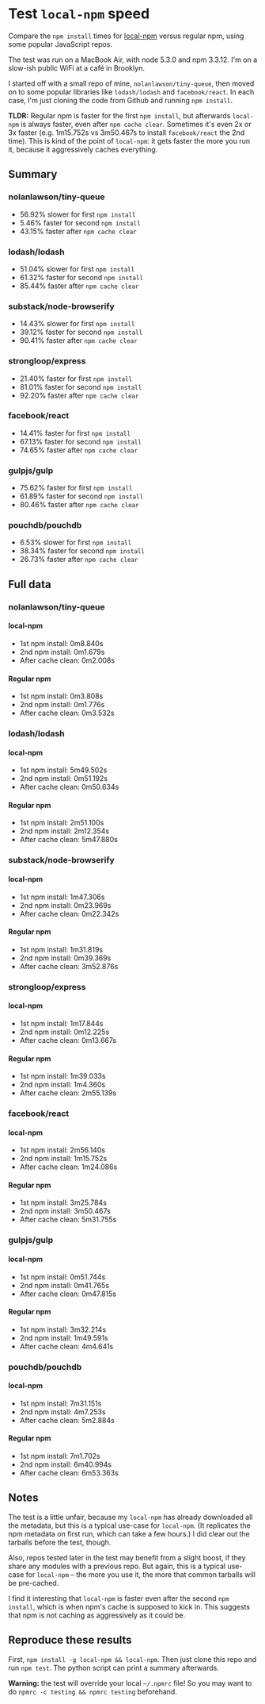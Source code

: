 Test `local-npm` speed
===

Compare the `npm install` times for [local-npm](https://github.com/nolanlawson/local-npm/) versus regular npm, using some popular JavaScript repos.

The test was run on a MacBook Air, with node 5.3.0 and npm 3.3.12. I'm on a slow-ish public WiFi at a café in Brooklyn.

I started off with a small repo of mine, `nolanlawson/tiny-queue`, then moved on to some popular libraries like `lodash/lodash` and `facebook/react`. In each case, I'm just cloning the code from Github and running `npm install`.

**TLDR:** Regular npm is faster for the first `npm install`, but afterwards `local-npm` is always faster, even after `npm cache clear`. Sometimes it's even 2x or 3x faster (e.g. 1m15.752s vs 3m50.467s to install `facebook/react` the 2nd time). This is kind of the point of `local-npm`: it gets faster the more you run it, because it aggressively caches everything.

Summary
----

### nolanlawson/tiny-queue

* 56.92% slower for first `npm install`
* 5.46% faster for second `npm install`
* 43.15% faster after `npm cache clear`

### lodash/lodash

* 51.04% slower for first `npm install`
* 61.32% faster for second `npm install`
* 85.44% faster after `npm cache clear`

### substack/node-browserify

* 14.43% slower for first `npm install`
* 39.12% faster for second `npm install`
* 90.41% faster after `npm cache clear`

### strongloop/express

* 21.40% faster for first `npm install`
* 81.01% faster for second `npm install`
* 92.20% faster after `npm cache clear`

### facebook/react

* 14.41% faster for first `npm install`
* 67.13% faster for second `npm install`
* 74.65% faster after `npm cache clear`

### gulpjs/gulp

* 75.62% faster for first `npm install`
* 61.89% faster for second `npm install`
* 80.46% faster after `npm cache clear`

### pouchdb/pouchdb

* 6.53% slower for first `npm install`
* 38.34% faster for second `npm install`
* 26.73% faster after `npm cache clear`

Full data
----

### nolanlawson/tiny-queue

#### local-npm

* 1st npm install: 0m8.840s
* 2nd npm install: 0m1.679s
* After cache clean: 0m2.008s

#### Regular npm

* 1st npm install: 0m3.808s
* 2nd npm install: 0m1.776s
* After cache clean: 0m3.532s

### lodash/lodash

#### local-npm

* 1st npm install: 5m49.502s
* 2nd npm install: 0m51.192s
* After cache clean: 0m50.634s

#### Regular npm

* 1st npm install: 2m51.100s
* 2nd npm install: 2m12.354s
* After cache clean: 5m47.880s

### substack/node-browserify

#### local-npm

* 1st npm install: 1m47.306s
* 2nd npm install: 0m23.969s
* After cache clean: 0m22.342s

#### Regular npm

* 1st npm install: 1m31.819s
* 2nd npm install: 0m39.369s
* After cache clean: 3m52.876s

### strongloop/express

#### local-npm

* 1st npm install: 1m17.844s
* 2nd npm install: 0m12.225s
* After cache clean: 0m13.667s

#### Regular npm

* 1st npm install: 1m39.033s
* 2nd npm install: 1m4.360s
* After cache clean: 2m55.139s

### facebook/react

#### local-npm

* 1st npm install: 2m56.140s
* 2nd npm install: 1m15.752s
* After cache clean: 1m24.086s

#### Regular npm

* 1st npm install: 3m25.784s
* 2nd npm install: 3m50.467s
* After cache clean: 5m31.755s

### gulpjs/gulp

#### local-npm

* 1st npm install: 0m51.744s
* 2nd npm install: 0m41.765s
* After cache clean: 0m47.815s

#### Regular npm

* 1st npm install: 3m32.214s
* 2nd npm install: 1m49.591s
* After cache clean: 4m4.641s

### pouchdb/pouchdb

#### local-npm

* 1st npm install: 7m31.151s
* 2nd npm install: 4m7.253s
* After cache clean: 5m2.884s

#### Regular npm

* 1st npm install: 7m1.702s
* 2nd npm install: 6m40.994s
* After cache clean: 6m53.363s

Notes
---

The test is a little unfair, because my `local-npm` has already downloaded all the metadata, but this is a typical use-case for `local-npm`. (It replicates the npm metadata on first run, which can take a few hours.) I did clear out the tarballs before the test, though.

Also, repos tested later in the test may benefit from a slight boost, if they share any modules with a previous repo. But again, this is a typical use-case for `local-npm` &ndash; the more you use it, the more that common tarballs will be pre-cached.

I find it interesting that `local-npm` is faster even after the second `npm install`, which is when npm's cache is supposed to kick in. This suggests that npm is not caching as aggressively as it could be.

Reproduce these results
---

First, `npm install -g local-npm && local-npm`. Then just clone this repo and run `npm test`. The python script can print a summary afterwards.

**Warning:** the test will override your local `~/.npmrc` file! So you may want to do `npmrc -c testing && npmrc testing` beforehand.